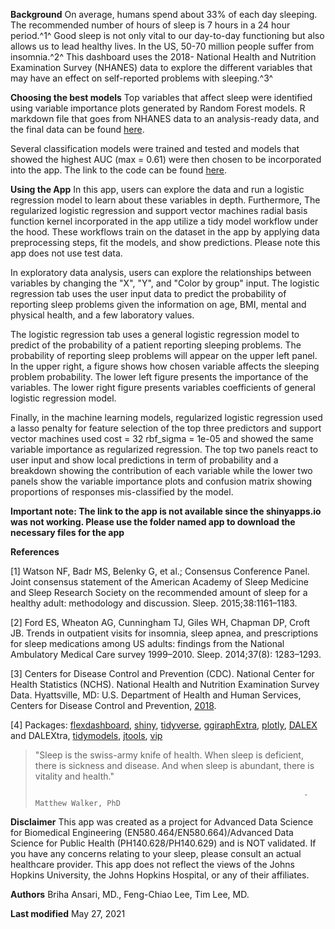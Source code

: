 **Background**
On average, humans spend about 33% of each day sleeping. The recommended number of hours of sleep is 7 hours in a 24 hour period.^1^ Good sleep is not only vital to our day-to-day functioning but also allows us to lead healthy lives. In the US, 50-70 million people suffer from insomnia.^2^ This dashboard uses the 2018- National Health and Nutrition Examination Survey (NHANES) data to explore the different variables that may have an effect on self-reported problems with sleeping.^3^
 
**Choosing the best models**
Top variables that affect sleep were identified using variable importance plots generated by Random Forest models. R markdown file that goes from NHANES data to an analysis-ready data, and the final data can be found [here](https://github.com/BriAnsari/NHANES/tree/main/Raw2Ready).

Several classification models were trained and tested and models that showed the highest AUC (max = 0.61) were then chosen to be incorporated into the app. The link to the code can be found [here](https://github.com/BriAnsari/NHANES/tree/main/models%26App).

**Using the App**
In this app, users can explore the data and run a logistic regression model to learn about these variables in depth. Furthermore, The regularized logistic regression and support vector machines radial basis function kernel incorporated in the app utilize a tidy model workflow under the hood. These workflows train on the dataset in the app by applying data preprocessing steps, fit the models, and show predictions. Please note this app does not use test data.

In exploratory data analysis, users can explore the relationships between variables by changing the "X", "Y", and "Color by group" input. The logistic regression tab uses the user input data to predict the probability of reporting sleep problems given the information on age, BMI, mental and physical health, and a few laboratory values. 

The logistic regression tab uses a general logistic regression model to predict of the probability of a patient reporting sleeping problems. The probability of reporting sleep problems will appear on the upper left panel. In the upper right, a figure shows how chosen variable affects the sleeping problem probability. The lower left figure presents the importance of the variables. The lower right figure presents variables coefficients of general logistic regression model.
 
Finally, in the machine learning models, regularized logistic regression used a lasso penalty for feature selection of the top three predictors and support vector machines used cost = 32 rbf_sigma = 1e-05 and showed the same variable importance as regularized regression. The top two panels react to user input and show local predictions in term of probability and a breakdown showing the contribution of each variable  while the lower two panels show the variable importance plots and confusion matrix showing proportions of responses mis-classified by the model. 

**Important note: The link to the app is not available since the shinyapps.io was not working. Please use the folder named app to download the necessary files for the app** 

**References**

[1] Watson NF, Badr MS, Belenky G, et al.; Consensus Conference Panel. Joint consensus statement of the American Academy of Sleep Medicine and Sleep Research Society on the recommended amount of sleep for a healthy adult: methodology and discussion. Sleep. 2015;38:1161–1183.

[2] Ford ES, Wheaton AG, Cunningham TJ, Giles WH, Chapman DP, Croft JB. Trends in outpatient visits for insomnia, sleep apnea, and prescriptions for sleep medications among US adults: findings from the National Ambulatory Medical Care survey 1999–2010. Sleep. 2014;37(8): 1283–1293.

[3] Centers for Disease Control and Prevention (CDC). National Center for Health Statistics (NCHS). National Health and Nutrition Examination Survey Data. Hyattsville, MD: U.S. Department of Health and Human Services, Centers for Disease Control and Prevention, [2018](https://wwwn.cdc.gov/nchs/nhanes/continuousnhanes/overview.aspx?BeginYear=2017).

[4] Packages: [flexdashboard](https://pkgs.rstudio.com/flexdashboard/index.html), 
[shiny](https://shiny.rstudio.com), 
[tidyverse](https://www.tidyverse.org),
[ggiraphExtra](https://exts.ggplot2.tidyverse.org/ggiraph.html),
[plotly](https://plotly.com/r/getting-started/),
[DALEX](https://dalex.drwhy.ai) and DALEXtra,
[tidymodels](https://www.tidymodels.org),
[jtools](https://jtools.jacob-long.com),
[vip](https://koalaverse.github.io/vip/articles/vip.html)

>
>"Sleep is the swiss-army knife of health. When sleep is deficient, there is sickness and disease. And when sleep is abundant, there is vitality and health."
>
>                                                                 - Matthew Walker, PhD

**Disclaimer**
This app was created as a project for Advanced Data Science for Biomedical Engineering (EN580.464/EN580.664)/Advanced Data Science for Public Health (PH140.628/PH140.629) and is NOT validated. If you have any concerns relating to your sleep, please consult an actual healthcare provider. This app does not reflect the views of the Johns Hopkins University, the Johns Hopkins Hospital, or any of their affiliates.

**Authors**
Briha Ansari, MD., Feng-Chiao Lee, Tim Lee, MD.

**Last modified**
May 27, 2021
